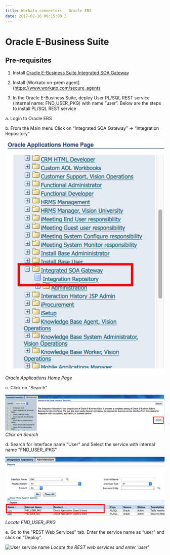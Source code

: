 ```yaml
---
title: Workato connectors - Oracle EBS
date: 2017-02-16 06:15:00 Z
---
```


# Oracle E-Business Suite

## Pre-requisites

1. Install [Oracle E-Business Suite Integrated SOA Gateway](https://docs.oracle.com/cd/E26401_01/doc.122/e20925/T511175T578675.htm)

2. Install [Workato on-prem agent](https://www.workato.com/secure_agents

3.	In the Oracle E-Business Suite, deploy User PL/SQL REST service (internal name: FND_USER_PKG) with name “user”. Below are the steps to install PL/SQL REST service

a.	Login to Oracle EBS

b.  From the Main menu Click on “Integrated SOA Gateway” -> “Integration Repository"

![Oracle Applications Home page](/assets/images/connectors/oracle-ebs/oracle-applications.png)
*Oracle Applications Home Page*

c.  Click on "Search"

![Search on page](/assets/images/connectors/oracle-ebs/search.png)
*Click on Search*

d.  Search for Interface name "User" and Select the service with internal name "FND_USER_iPKG"

![Search for User](/assets/images/connectors/oracle-ebs/interface.png)
*Locate FND_USER_iPKG*

e. Go to the "REST Web Services" tab. Enter the service name as “user” and click on “Deploy”.

![User service name](/assets/images/connectors/oracle-ebs/web-services.png)
*Locate the REST web services and enter 'user'*


